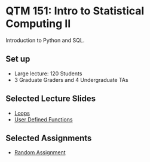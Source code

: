 # QTM 151: Intro to Statistical Computing II

Introduction to Python and SQL.

## Set up
* Large lecture: 120 Students
* 3 Graduate Graders and 4 Undergraduate TAs

## Selected Lecture Slides
* [Loops](https://www.dropbox.com/scl/fi/nldohdn9j1e55yw9xn1cf/week-4-1.html?rlkey=awmtzmyzectrhzer0o3qzbenh&dl=0)
* [User Defined Functions](https://www.dropbox.com/scl/fi/6pqd3rleg01em9jheoc1y/week5-1.html?rlkey=5smp74t2k0z0nmcpnfvf3e0g3&dl=0)

## Selected Assignments
* [Random Assignment](https://www.dropbox.com/scl/fi/q3f2bq7f1fjsvyfgg6kt6/assignment6.html?rlkey=ct43jv9we4tahren9hfmp6eth&dl=0)

